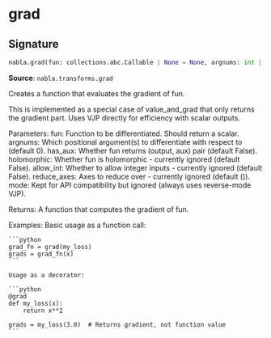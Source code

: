 # grad

## Signature

```python
nabla.grad(fun: collections.abc.Callable | None = None, argnums: int | collections.abc.Sequence[int] = 0, has_aux: bool = False, holomorphic: bool = False, allow_int: bool = False, reduce_axes: collections.abc.Sequence = (), mode: str = 'reverse') -> collections.abc.Callable[..., typing.Any]
```

**Source**: `nabla.transforms.grad`

Creates a function that evaluates the gradient of fun.

This is implemented as a special case of value_and_grad that only returns
the gradient part. Uses VJP directly for efficiency with scalar outputs.

Parameters:
    fun: Function to be differentiated. Should return a scalar.
    argnums: Which positional argument(s) to differentiate with respect to (default 0).
    has_aux: Whether fun returns (output, aux) pair (default False).
    holomorphic: Whether fun is holomorphic - currently ignored (default False).
    allow_int: Whether to allow integer inputs - currently ignored (default False).
    reduce_axes: Axes to reduce over - currently ignored (default ()).
    mode: Kept for API compatibility but ignored (always uses reverse-mode VJP).

Returns:
    A function that computes the gradient of fun.

Examples:
    Basic usage as a function call:

    ```python
    grad_fn = grad(my_loss)
    grads = grad_fn(x)
    ```

    Usage as a decorator:

    ```python
    @grad
    def my_loss(x):
        return x**2

    grads = my_loss(3.0)  # Returns gradient, not function value
    ```

